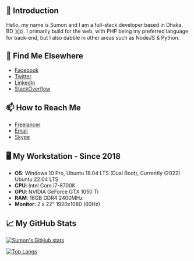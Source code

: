 ## 👋 Introduction

Hello, my name is Sumon and I am a full-stack developer based in Dhaka, BD 🇧🇩. I primarily build for the web, with PHP being my preferred language for back-end, but I also dabble in other areas such as NodeJS & Python.

## 🔭 Find Me Elsewhere

- [Facebook](https://www.facebook.com/sumonst21)
- [Twitter](https://twitter.com/sumonst21)
- [LinkedIn](https://www.linkedin.com/in/sumonst21/)
- [StackOverflow](https://stackoverflow.com/users/5400737/sumonst21)

## 📫 How to Reach Me

- [Freelancer](https://www.freelancer.com/u/sumonst21)
- [Email](mailto:sumonst21@gmail.com)
- [Skype](skype:sumonst21?chat)

<!--[Start a discussion](https://github.com/sumonst21/sumonst21/discussions/new) if you have any questions.-->

<!-- ## 📚 My Skills -->

## 🖥️ My Workstation - Since 2018

- **OS**: Windows 10 Pro, Ubuntu 18.04 LTS (Dual Boot), Currently (2022) Ubuntu 22.04 LTS
- **CPU**: Intel Core i7-8700K
- **GPU**: NVIDIA GeForce GTX 1050 Ti
- **RAM**: 16GB DDR4 2400MHz
- **Monitor**: 2 x 22" 1920x1080 (60Hz)

## 📈 My GitHub Stats

[![Sumon's GitHub stats](https://github-readme-stats.vercel.app/api?username=sumonst21&show_icons=true&theme=radical&count_private=true)](#-my-github-stats)

[![Top Langs](https://github-readme-stats.vercel.app/api/top-langs/?username=sumonst21&layout=compact&theme=radical&count_private=true)](#-my-github-stats)
